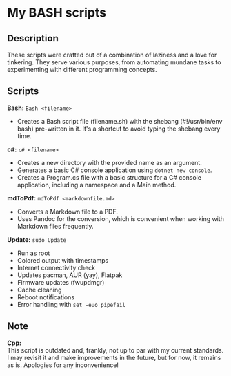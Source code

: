 # My BASH scripts
## Description

These scripts were crafted out of a combination of laziness and a love for tinkering. They serve various purposes, 
from automating mundane tasks to experimenting with different programming concepts.

## Scripts

**Bash:** ```Bash <filename>```
- Creates a Bash script file (filename.sh) with the shebang (#!/usr/bin/env bash) pre-written in it. It's a shortcut to avoid typing the shebang every time.

**c#:** ```c# <filename>```
- Creates a new directory with the provided name as an argument.
- Generates a basic C# console application using ```dotnet new console```.
- Creates a Program.cs file with a basic structure for a C# console application, including a namespace and a Main method.

**mdToPdf:** ```mdToPdf <markdownfile.md>```
- Converts a Markdown file to a PDF.
- Uses Pandoc for the conversion, which is convenient when working with Markdown files frequently.

**Update:** ```sudo Update```
  - Run as root
  - Colored output with timestamps
  - Internet connectivity check
  - Updates pacman, AUR (yay), Flatpak
  - Firmware updates (fwupdmgr)
  - Cache cleaning
  - Reboot notifications
  - Error handling with `set -euo pipefail`

## Note

**Cpp:** <br>
This script is outdated and, frankly, not up to par with my current standards. 
I may revisit it and make improvements in the future, but for now, it remains as is. 
Apologies for any inconvenience!
